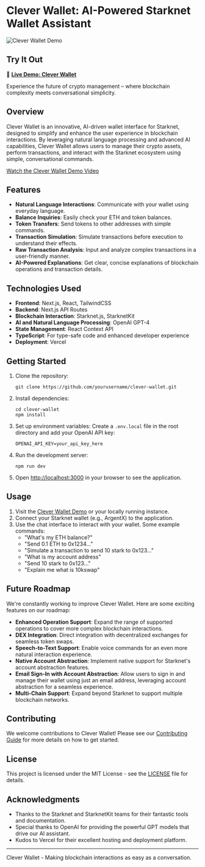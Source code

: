 # Clever Wallet: AI-Powered Starknet Wallet Assistant

![Clever Wallet Demo](./demo/demo.gif)

## Try It Out

📱 **[Live Demo: Clever Wallet](https://clever-wallet.vercel.app/)**

Experience the future of crypto management – where blockchain complexity meets conversational simplicity.

## Overview

Clever Wallet is an innovative, AI-driven wallet interface for Starknet, designed to simplify and enhance the user experience in blockchain interactions. By leveraging natural language processing and advanced AI capabilities, Clever Wallet allows users to manage their crypto assets, perform transactions, and interact with the Starknet ecosystem using simple, conversational commands.

[Watch the Clever Wallet Demo Video](https://bu2.pw/cleverwallet)

## Features

- **Natural Language Interactions**: Communicate with your wallet using everyday language.
- **Balance Inquiries**: Easily check your ETH and token balances.
- **Token Transfers**: Send tokens to other addresses with simple commands.
- **Transaction Simulation**: Simulate transactions before execution to understand their effects.
- **Raw Transaction Analysis**: Input and analyze complex transactions in a user-friendly manner.
- **AI-Powered Explanations**: Get clear, concise explanations of blockchain operations and transaction details.

## Technologies Used

- **Frontend**: Next.js, React, TailwindCSS
- **Backend**: Next.js API Routes
- **Blockchain Interaction**: Starknet.js, StarknetKit
- **AI and Natural Language Processing**: OpenAI GPT-4
- **State Management**: React Context API
- **TypeScript**: For type-safe code and enhanced developer experience
- **Deployment**: Vercel

## Getting Started

1. Clone the repository:

   ```
   git clone https://github.com/yourusername/clever-wallet.git
   ```

2. Install dependencies:

   ```
   cd clever-wallet
   npm install
   ```

3. Set up environment variables:
   Create a `.env.local` file in the root directory and add your OpenAI API key:

   ```
   OPENAI_API_KEY=your_api_key_here
   ```

4. Run the development server:

   ```
   npm run dev
   ```

5. Open [http://localhost:3000](http://localhost:3000) in your browser to see the application.

## Usage

1. Visit the [Clever Wallet Demo](https://clever-wallet.vercel.app/) or your locally running instance.
2. Connect your Starknet wallet (e.g., ArgentX) to the application.
3. Use the chat interface to interact with your wallet. Some example commands:
   - "What's my ETH balance?"
   - "Send 0.1 ETH to 0x1234..."
   - "Simulate a transaction to send 10 stark to 0x123..."
   - "What is my account address"
   - "Send 10 stark to 0x123..."
   - "Explain me what is 10kswap"

## Future Roadmap

We're constantly working to improve Clever Wallet. Here are some exciting features on our roadmap:

- **Enhanced Operation Support**: Expand the range of supported operations to cover more complex blockchain interactions.
- **DEX Integration**: Direct integration with decentralized exchanges for seamless token swaps.
- **Speech-to-Text Support**: Enable voice commands for an even more natural interaction experience.
- **Native Account Abstraction**: Implement native support for Starknet's account abstraction features.
- **Email Sign-In with Account Abstraction**: Allow users to sign in and manage their wallet using just an email address, leveraging account abstraction for a seamless experience.
- **Multi-Chain Support**: Expand beyond Starknet to support multiple blockchain networks.

## Contributing

We welcome contributions to Clever Wallet! Please see our [Contributing Guide](CONTRIBUTING.md) for more details on how to get started.

## License

This project is licensed under the MIT License - see the [LICENSE](LICENSE) file for details.

## Acknowledgments

- Thanks to the Starknet and StarknetKit teams for their fantastic tools and documentation.
- Special thanks to OpenAI for providing the powerful GPT models that drive our AI assistant.
- Kudos to Vercel for their excellent hosting and deployment platform.

---

Clever Wallet - Making blockchain interactions as easy as a conversation.
